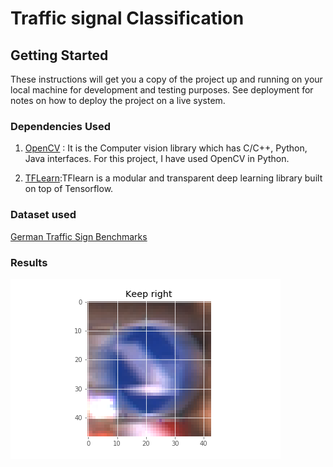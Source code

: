 # Traffic signal Classification 


## Getting Started

These instructions will get you a copy of the project up and running on your local machine for development and testing purposes. See deployment for notes on how to deploy the project on a live system.



### Dependencies Used

1. [OpenCV](https://opencv.org) : It is the Computer vision library which has C/C++, Python, Java interfaces. For this project, I have used OpenCV in Python.

2. [TFLearn](http://tflearn.org/):TFlearn is a modular and transparent deep learning library built on top of Tensorflow. 


### Dataset used

[German Traffic Sign Benchmarks](http://benchmark.ini.rub.de/?section=gtsrb&subsection=dataset)

### Results
![0](https://github.com/geekysethi/traffic_signal/blob/master/results/0.png)